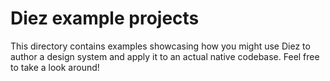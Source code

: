 # Diez example projects

This directory contains examples showcasing how you might use Diez to author a design system and apply it to an actual native codebase. Feel free to take a look around!
